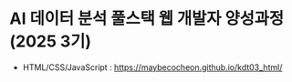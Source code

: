# AI 데이터 분석 풀스택 웹 개발자 양성과정(2025 3기)
+ HTML/CSS/JavaScript : https://maybecocheon.github.io/kdt03_html/
